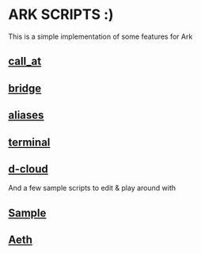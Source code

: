 # ARK SCRIPTS :)


This is a simple implementation of some features for Ark

## [call_at](./call.ark)

## [bridge](./bridge.ark)

## [aliases](./alias.ark)

## [terminal](./init.ark)

## [d-cloud](./network.ark)


And a few sample scripts to edit & play around with 


## [Sample](./sample.ark)

## [Aeth](./aeth.ark)
